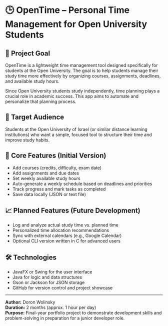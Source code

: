 # 🕒 OpenTime – Personal Time Management for Open University Students

## 🎯 Project Goal
OpenTime is a lightweight time management tool designed specifically for students at the Open University. The goal is to help students manage their study time more effectively by organizing courses, assignments, deadlines, and available study hours.

Since Open University students study independently, time planning plays a crucial role in academic success. This app aims to automate and personalize that planning process.

## 👥 Target Audience
Students at the Open University of Israel (or similar distance learning institutions) who want a simple, focused tool to structure their time and improve study habits.

## 🧩 Core Features (Initial Version)
- Add courses (credits, difficulty, exam date)
- Add assignments and due dates
- Set weekly available study hours
- Auto-generate a weekly schedule based on deadlines and priorities
- Track progress and mark tasks as completed
- Save data locally (JSON or text file)

## 📈 Planned Features (Future Development)
- Log and analyze actual study time vs. planned time
- Personalized time allocation recommendations
- Sync with external calendars (e.g., Google Calendar)
- Optional CLI version written in C for advanced users

## 🛠️ Technologies
- JavaFX or Swing for the user interface
- Java for logic and data structures
- Gson or Jackson for JSON storage
- GitHub for version control and project showcase

---

**Author:** Doron Wolinsky  
**Duration:** 2 months (approx. 1 hour per day)  
**Purpose:** Final-year portfolio project to demonstrate development skills and problem-solving in preparation for a junior developer role.
